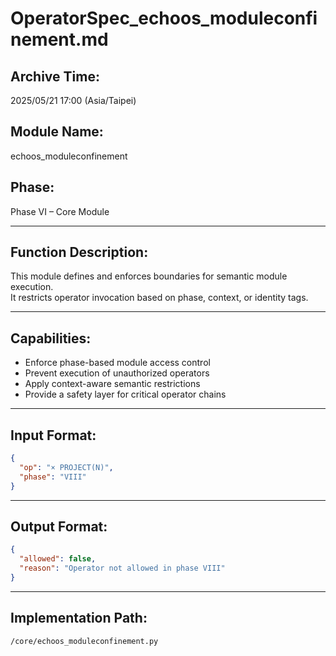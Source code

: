 
# OperatorSpec_echoos_moduleconfinement.md

## Archive Time:
2025/05/21 17:00 (Asia/Taipei)

## Module Name:
echoos_moduleconfinement

## Phase:
Phase VI – Core Module

---

## Function Description:

This module defines and enforces boundaries for semantic module execution.  
It restricts operator invocation based on phase, context, or identity tags.

---

## Capabilities:

- Enforce phase-based module access control
- Prevent execution of unauthorized operators
- Apply context-aware semantic restrictions
- Provide a safety layer for critical operator chains

---

## Input Format:
```json
{
  "op": "× PROJECT(N)",
  "phase": "VIII"
}
```

---

## Output Format:
```json
{
  "allowed": false,
  "reason": "Operator not allowed in phase VIII"
}
```

---

## Implementation Path:
`/core/echoos_moduleconfinement.py`

